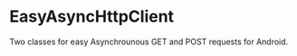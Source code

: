 EasyAsyncHttpClient
===================

Two classes for easy Asynchrounous GET and POST requests for Android.
